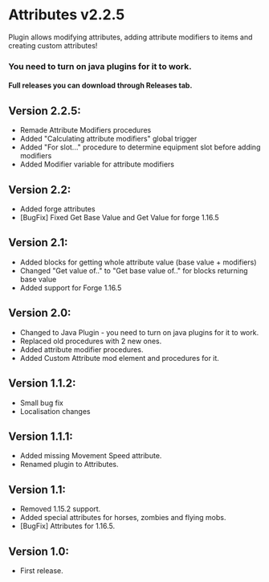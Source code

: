 # Attributes v2.2.5
Plugin allows modifying attributes, adding attribute modifiers to items and creating custom attributes!
### You need to turn on java plugins for it to work.

#### Full releases you can download through Releases tab.

## Version 2.2.5:
- Remade Attribute Modifiers procedures
- Added "Calculating attribute modifiers" global trigger
- Added "For slot..." procedure to determine equipment slot before adding modifiers
- Added Modifier variable for attribute modifiers


## Version 2.2:
- Added forge attributes
- [BugFix] Fixed Get Base Value and Get Value for forge 1.16.5

## Version 2.1:
- Added blocks for getting whole attribute value (base value + modifiers)
- Changed "Get value of.." to "Get base value of.." for blocks returning base value
- Added support for Forge 1.16.5

## Version 2.0:
- Changed to Java Plugin - you need to turn on java plugins for it to work.
- Replaced old procedures with 2 new ones.
- Added attribute modifier procedures.
- Added Custom Attribute mod element and procedures for it.

## Version 1.1.2:
- Small bug fix
- Localisation changes


## Version 1.1.1:
- Added missing Movement Speed attribute.
- Renamed plugin to Attributes. 

## Version 1.1:
- Removed 1.15.2 support. 
- Added special attributes for horses, zombies and flying mobs.
- [BugFix] Attributes for 1.16.5.

## Version 1.0:
- First release. 
